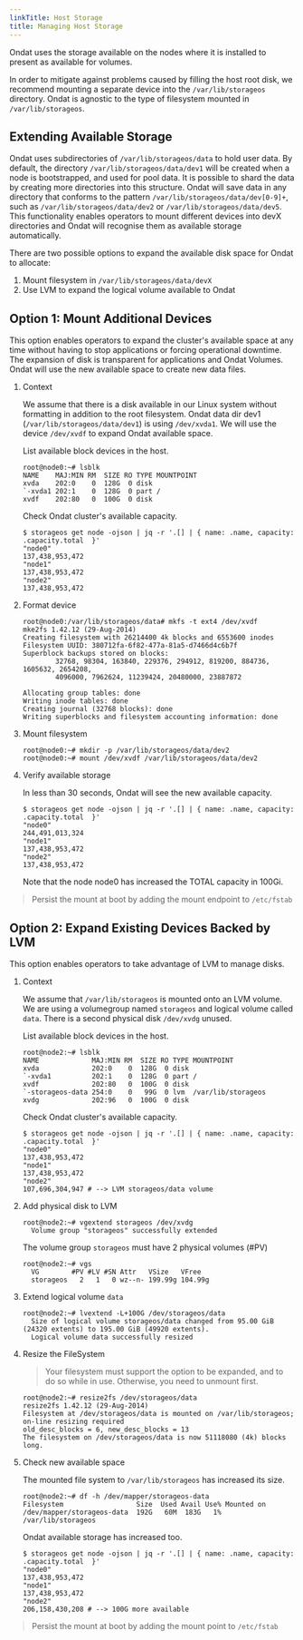```yaml
---
linkTitle: Host Storage
title: Managing Host Storage
---
```


Ondat uses the storage available on the nodes where it is installed to
present as available for volumes.

In order to mitigate against problems caused by filling the host root disk, we
recommend mounting a separate device into the `/var/lib/storageos` directory.
Ondat is agnostic to the type of filesystem mounted in
`/var/lib/storageos`.

## Extending Available Storage

Ondat uses subdirectories of `/var/lib/storageos/data` to hold user data.
By default, the directory `/var/lib/storageos/data/dev1` will be created when a
node is bootstrapped, and used for pool data. It is possible to shard the data
by creating more directories into this structure. Ondat will save data in
any directory that conforms to the pattern `/var/lib/storageos/data/dev[0-9]+`,
such as `/var/lib/storageos/data/dev2` or `/var/lib/storageos/data/dev5`. This
functionality enables operators to mount different devices into devX
directories and Ondat will recognise them as available storage
automatically.

There are two possible options to expand the available disk space for Ondat
to allocate:

1. Mount filesystem in `/var/lib/storageos/data/devX`
1. Use LVM to expand the logical volume available to Ondat

## Option 1: Mount Additional Devices

This option enables operators to expand the cluster's available space at any
time without having to stop applications or forcing operational downtime. The
expansion of disk is transparent for applications and Ondat Volumes.
Ondat will use the new available space to create new data files.

1. Context

    We assume that there is a disk available in our Linux system without
    formatting in addition to the root filesystem. Ondat data dir dev1
    (`/var/lib/storageos/data/dev1`) is using `/dev/xvda1`. We will use the
    device `/dev/xvdf` to expand Ondat available space.

    List available block devices in the host.
    ```
    root@node0:~# lsblk
    NAME    MAJ:MIN RM  SIZE RO TYPE MOUNTPOINT
    xvda    202:0    0  128G  0 disk
    `-xvda1 202:1    0  128G  0 part /
    xvdf    202:80   0  100G  0 disk
    ```

    Check Ondat cluster's available capacity.
    ```
    $ storageos get node -ojson | jq -r '.[] | { name: .name, capacity: .capacity.total  }'
    "node0"
    137,438,953,472
    "node1"
    137,438,953,472
    "node2"
    137,438,953,472
    ```

1. Format device
    ```
    root@node0:/var/lib/storageos/data# mkfs -t ext4 /dev/xvdf
    mke2fs 1.42.12 (29-Aug-2014)
    Creating filesystem with 26214400 4k blocks and 6553600 inodes
    Filesystem UUID: 380712fa-6f82-477a-81a5-d7466d4c6b7f
    Superblock backups stored on blocks:
            32768, 98304, 163840, 229376, 294912, 819200, 884736, 1605632, 2654208,
            4096000, 7962624, 11239424, 20480000, 23887872

    Allocating group tables: done
    Writing inode tables: done
    Creating journal (32768 blocks): done
    Writing superblocks and filesystem accounting information: done
    ```

1. Mount filesystem
    ```
    root@node0:~# mkdir -p /var/lib/storageos/data/dev2
    root@node0:~# mount /dev/xvdf /var/lib/storageos/data/dev2
    ```

1. Verify available storage

    In less than 30 seconds, Ondat will see the new available capacity.

    ```
    $ storageos get node -ojson | jq -r '.[] | { name: .name, capacity: .capacity.total  }'
    "node0"
    244,491,013,324
    "node1"
    137,438,953,472
    "node2"
    137,438,953,472
    ```

    Note that the node node0 has increased the TOTAL capacity in 100Gi.

> Persist the mount at boot by adding the mount endpoint to `/etc/fstab`


## Option 2: Expand Existing Devices Backed by LVM

This option enables operators to take advantage of LVM to manage disks.

1. Context

    We assume that `/var/lib/storageos` is mounted onto an LVM volume. We are
    using a volumegroup named `storageos` and logical volume called `data`. There
    is a second physical disk `/dev/xvdg` unused.


    List available block devices in the host.
    ```
    root@node2:~# lsblk
    NAME             MAJ:MIN RM  SIZE RO TYPE MOUNTPOINT
    xvda             202:0    0  128G  0 disk
    `-xvda1          202:1    0  128G  0 part /
    xvdf             202:80   0  100G  0 disk
    `-storageos-data 254:0    0   99G  0 lvm  /var/lib/storageos
    xvdg             202:96   0  100G  0 disk
    ```

    Check Ondat cluster's available capacity.
    ```
    $ storageos get node -ojson | jq -r '.[] | { name: .name, capacity: .capacity.total  }'
    "node0"
    137,438,953,472
    "node1"
    137,438,953,472
    "node2"
    107,696,304,947 # --> LVM storageos/data volume
    ```

1. Add physical disk to LVM

    ```
    root@node2:~# vgextend storageos /dev/xvdg
      Volume group "storageos" successfully extended
    ```

    The volume group `storageos` must have 2 physical volumes (#PV)
    ```
    root@node2:~# vgs
      VG        #PV #LV #SN Attr   VSize   VFree
      storageos   2   1   0 wz--n- 199.99g 104.99g
    ```

1. Extend logical volume `data`

    ```
    root@node2:~# lvextend -L+100G /dev/storageos/data
      Size of logical volume storageos/data changed from 95.00 GiB (24320 extents) to 195.00 GiB (49920 extents).
      Logical volume data successfully resized
    ```

1. Resize the FileSystem

    > Your filesystem must support the option to be expanded, and to do so
    > while in use. Otherwise, you need to unmount first.

    ```
    root@node2:~# resize2fs /dev/storageos/data
    resize2fs 1.42.12 (29-Aug-2014)
    Filesystem at /dev/storageos/data is mounted on /var/lib/storageos; on-line resizing required
    old_desc_blocks = 6, new_desc_blocks = 13
    The filesystem on /dev/storageos/data is now 51118080 (4k) blocks long.
    ```

1. Check new available space

    The mounted file system to `/var/lib/storageos` has increased its size.
    ```
    root@node2:~# df -h /dev/mapper/storageos-data
    Filesystem                  Size  Used Avail Use% Mounted on
    /dev/mapper/storageos-data  192G   60M  183G   1% /var/lib/storageos
    ```

    Ondat available storage has increased too.
    ```
    $ storageos get node -ojson | jq -r '.[] | { name: .name, capacity: .capacity.total  }'
    "node0"
    137,438,953,472
    "node1"
    137,438,953,472
    "node2"
    206,158,430,208 # --> 100G more available
    ```

> Persist the mount at boot by adding the mount point to `/etc/fstab`
